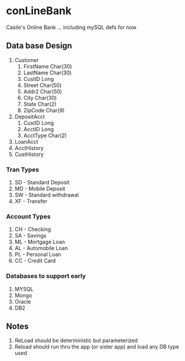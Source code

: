 # conLineBank
Casile's Online Bank ... including mySQL defs for now

## Data base Design
1. Customer
   1. FirstName     Char(30)
   1. LastName      Char(30)
   1. CustID        Long
   1. Street        Char(50)
   1. Addr2         Char(50)
   1. City          Char(30)
   1. State         Char(2)
   1. ZipCode       Char(9)
1. DepositAcct
   1. CustID        Long
   1. AcctID        Long
   1. AcctType      Char(2)
1. LoanAcct
1. AcctHistory
1. CustHistory

### Tran Types
1. SD - Standard Deposit
1. MD - Mobile Deposit
1. SW - Standard withdrawal
1. XF - Transfer

### Account Types
1. CH - Checking
1. SA - Savings
1. ML - Mortgage Loan
1. AL - Automobile Loan
1. PL - Personal Loan
1. CC - Credit Card

### Databases to support early
1. MYSQL
1. Mongo
1. Oracle
1. DB2

## Notes
1. ReLoad should be deterministic but parameterized
1. Reload should run thru the app (or sister app) and load any DB type used
